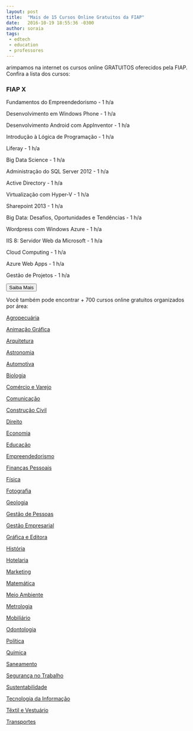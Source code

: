 ```yaml
---
layout: post
title:  "Mais de 15 Cursos Online Gratuitos da FIAP"
date:   2016-10-19 18:55:36 -0300
author: soraia
tags: 
 - edtech 
 - education 
 - professores
---
```


arimpamos na internet os cursos online GRATUITOS oferecidos pela FIAP. Confira a lista dos cursos: 

<div id="fiap"></div>

### FIAP X

Fundamentos do Empreendedorismo - 1 h/a

Desenvolvimento em Windows Phone - 1 h/a

Desenvolvimento Android com AppInventor - 1 h/a

Introdução à Lógica de Programação - 1 h/a

Liferay - 1 h/a

Big Data Science - 1 h/a

Administração do SQL Server 2012 - 1 h/a

Active Directory - 1 h/a

Virtualização com Hyper-V - 1 h/a

Sharepoint 2013 - 1 h/a

Big Data: Desafios, Oportunidades e Tendências - 1 h/a

Wordpress com Windows Azure - 1 h/a

IIS 8: Servidor Web da Microsoft - 1 h/a

Cloud Computing - 1 h/a

Azure Web Apps - 1 h/a

Gestão de Projetos - 1 h/a

<a href="http://cursos.ninja/brasil-cursos/pesquisa/Campo_complemento/FIAP+X/" target="_blank"><button class="btn">Saiba Mais</button></a>

Você também pode encontrar + 700 cursos online gratuitos organizados por área:

<a href="http://cursos.ninja/brasil-cursos/cursos_area/Area_Agropecu%E1ria/#cursos" target="_blank">Agropecuária</a>

<a href="http://cursos.ninja/brasil-cursos/cursos_area/Area_Anima%E7%E3o+Gr%E1fica/#cursos" target="_blank">Animação Gráfica</a>

<a href="http://cursos.ninja/brasil-cursos/cursos_area/Area_Arquitetura/#cursos" target="_blank">Arquitetura</a>

<a href="http://cursos.ninja/brasil-cursos/cursos_area/Area_Astronomia/#cursos" target="_blank">Astronomia</a>

<a href="http://cursos.ninja/brasil-cursos/cursos_area/Area_Automotiva/#cursos" target="_blank">Automotiva</a>

<a href="http://cursos.ninja/brasil-cursos/cursos_area/Area_Biologia/#cursos" target="_blank">Biologia</a>

<a href="http://cursos.ninja/brasil-cursos/cursos_area/Area_Com%E9rcio+e+Varejo/#cursos" target="_blank">Comércio e Varejo</a>

<a href="http://cursos.ninja/brasil-cursos/cursos_area/Area_Comunica%E7%E3o/#cursos" target="_blank">Comunicação</a>

<a href="http://cursos.ninja/brasil-cursos/cursos_area/Area_Constru%E7%E3o+Civil/#cursos" target="_blank">Construção Civil</a>

<a href="http://cursos.ninja/brasil-cursos/cursos_area/Area_Direito/#cursos" target="_blank">Direito</a>

<a href="http://cursos.ninja/brasil-cursos/cursos_area/Area_Economia/#cursos" target="_blank">Economia</a>

<a href="http://cursos.ninja/brasil-cursos/cursos_area/Area_Educa%E7%E3o/#cursos" target="_blank">Educação</a>

<a href="http://cursos.ninja/brasil-cursos/cursos_area/Area_Empreendedorismo/#cursos" target="_blank">Empreendedorismo</a>

<a href="http://cursos.ninja/brasil-cursos/cursos_area/Area_Finan%E7as+Pessoais/#cursos" target="_blank">Finanças Pessoais</a>

<a href="http://cursos.ninja/brasil-cursos/cursos_area/Area_F%EDsica/#cursos" target="_blank">Física</a>

<a href="http://cursos.ninja/brasil-cursos/cursos_area/Area_Fotografia/#cursos" target="_blank">Fotografia</a>

<a href="http://cursos.ninja/brasil-cursos/cursos_area/Area_Geologia/#cursos" target="_blank">Geologia</a>

<a href="http://cursos.ninja/brasil-cursos/cursos_area/Area_Gest%E3o+de+Pessoas/#cursos" target="_blank">Gestão de Pessoas</a>

<a href="http://cursos.ninja/brasil-cursos/cursos_area/Area_Gest%E3o+Empresarial/#cursos" target="_blank">Gestão Empresarial</a>

<a href="http://cursos.ninja/brasil-cursos/cursos_area/Area_Gr%E1fica+e+Editora/#cursos" target="_blank">Gráfica e Editora</a>

<a href="http://cursos.ninja/brasil-cursos/cursos_area/Area_Hist%F3ria/#cursos" target="_blank">História</a>

<a href="http://cursos.ninja/brasil-cursos/cursos_area/Area_Hotelaria/#cursos" target="_blank">Hotelaria</a>

<a href="http://cursos.ninja/brasil-cursos/cursos_area/Area_Marketing/#cursos" target="_blank">Marketing</a>

<a href="http://cursos.ninja/brasil-cursos/cursos_area/Area_Matem%E1tica/#cursos" target="_blank">Matemática</a>

<a href="http://cursos.ninja/brasil-cursos/cursos_area/Area_Meio+Ambiente/#cursos" target="_blank">Meio Ambiente</a>

<a href="http://cursos.ninja/brasil-cursos/cursos_area/Area_Metrologia/#cursos" target="_blank">Metrologia</a>

<a href="http://cursos.ninja/brasil-cursos/cursos_area/Area_Mobili%E1rio/#cursos" target="_blank">Mobiliário</a>

<a href="http://cursos.ninja/brasil-cursos/cursos_area/Area_Odontologia/#cursos" target="_blank">Odontologia</a>

<a href="http://cursos.ninja/brasil-cursos/cursos_area/Area_Pol%EDtica/#cursos" target="_blank">Política</a>

<a href="http://cursos.ninja/brasil-cursos/cursos_area/Area_Qu%EDmica/#cursos" target="_blank">Química</a>

<a href="http://cursos.ninja/brasil-cursos/cursos_area/Area_Saneamento/#cursos" target="_blank">Saneamento</a>

<a href="http://cursos.ninja/brasil-cursos/cursos_area/Area_Seguran%E7a+no+Trabalho/#cursos" target="_blank">Segurança no Trabalho</a>

<a href="http://cursos.ninja/brasil-cursos/cursos_area/Area_Sustentabilidade/#cursos" target="_blank">Sustentabilidade</a>

<a href="http://cursos.ninja/brasil-cursos/cursos_area/Area_Tecnologia+da+Informa%E7%E3o/#cursos" target="_blank">Tecnologia da Informação</a>

<a href="http://cursos.ninja/brasil-cursos/cursos_area/Area_T%EAxtil+e+Vestu%E1rio/#cursos" target="_blank">Têxtil e Vestuário</a>

<a href="http://cursos.ninja/brasil-cursos/cursos_area/Area_Transportes/#cursos" target="_blank">Transportes</a>

